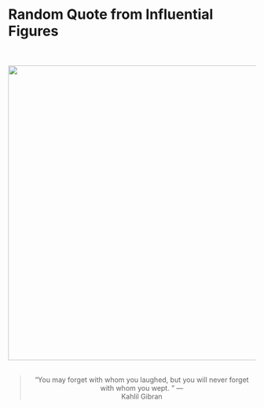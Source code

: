 # Random Quote from Influential Figures

<div align="center">
  <br>
  <br>
  <a href="https://en.wikipedia.org/wiki/Kahlil_Gibran" title="Kahlil Gibran - Wikipedia"><img src="https://upload.wikimedia.org/wikipedia/commons/3/34/Kahlil_Gibran_1913.jpg" width="600px"></a>
  <br>
  <br>
  <blockquote>&ldquo;You may forget with whom you laughed, but you will never forget with whom you wept.  &rdquo; &mdash; <footer>Kahlil Gibran</footer></blockquote>
</div>
  